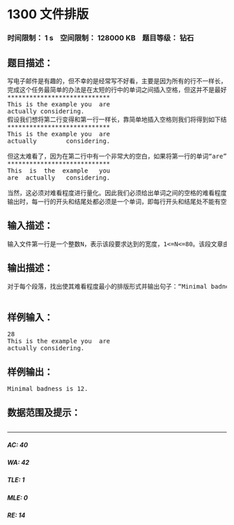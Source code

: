 # 1300 文件排版   
### 时间限制： 1 s&nbsp;&nbsp;&nbsp;&nbsp;空间限制： 128000 KB&nbsp;&nbsp;&nbsp;&nbsp;题目等级： 钻石  
## 题目描述：  

<pre>
写电子邮件是有趣的，但不幸的是经常写不好看，主要是因为所有的行不一样长，你的上司想要发排版精美的电子邮件，你的任务是为他编写一个电子邮件排版程序。
完成这个任务最简单的办法是在太短的行中的单词之间插入空格，但这并不是最好的方法，考虑如下例子：
****************************
This is the example you  are
actually considering.
假设我们想将第二行变得和第一行一样长，靠简单地插入空格则我们将得到如下结果：
****************************
This is the example you  are
actually        considering.
 
但这太难看了，因为在第二行中有一个非常大的空白，如果将第一行的单词“are”移到下一行我们将得到较好的结果：
****************************
This  is  the  example   you
are  actually   considering.
 
当然，这必须对难看程度进行量化。因此我们必须给出单词之间的空格的难看程度，一个包含N个空格符的空白段，其难看程度值为(n-1)2，程序的目的是使难看程度的总和最小化。例如，第一个例子的难看程度是1+7*7=50，而第二个例子的难看程度仅为1+1+1+4+1+4=12。
输出时，每一行的开头和结尾处都必须是一个单词，即每行开头和结尾处不能有空白。唯一例外的是该行仅有一个单词组成的情况，对于这种情况你可将单词放在该行开头处输出，此时如果该单词比该行应有的长度短则我们指定它的最坏程度为500，当然在这种情况下，该行的实际长度即为该单词的长度。
</pre>
  
  
## 输入描述：  

<pre>
输入文件第一行是一个整数N，表示该段要求达到的宽度，1<=N<=80。该段文章由一个或多个单词组成，单词由ASCII码值为33到126（包含33和126）的字符组成，单词与单词之间用空格隔开（可能超过一个）。单词长度不会超过段落要求达到的宽度。一段文字所有单词的总长度不会超过10000个字符，任何一行都不会超过100个字符，任何一个单词都在同一行内。
</pre>
  
  
## 输出描述：  

<pre>
对于每个段落，找出使其难看程度最小的排版形式并输出句子：“Minimal badness is B.”,B是指按可能的最好排版形式会发生的难看程度值。注意排版后文本行数任意，多余的空格也可删除。
 
</pre>
  
  
## 样例输入：  

<pre>
28
This is the example you  are
actually considering.
</pre>
  
  
## 样例输出：  

<pre>
Minimal badness is 12.
</pre>
  
  
## 数据范围及提示：  

<pre>
</pre>
  
  
***  

##### AC: 40  
##### WA: 42  
##### TLE: 1  
##### MLE: 0  
##### RE: 14  
